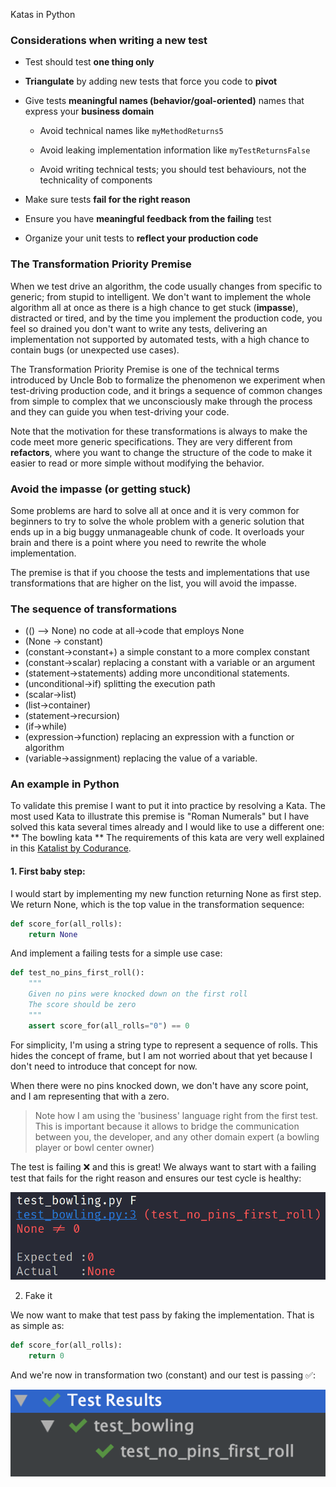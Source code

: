 Katas in Python

### Considerations when writing a new test

* Test should test **one thing only**

* **Triangulate** by adding new tests that force you code to **pivot**

* Give tests **meaningful names (behavior/goal-oriented)** names that express your **business domain**

  - Avoid technical names like `myMethodReturns5`

  - Avoid leaking implementation information like `myTestReturnsFalse`

  - Avoid writing technical tests; you should test behaviours, not the technicality of components

* Make sure tests **fail for the right reason**

* Ensure you have **meaningful feedback from the failing** test

* Organize your unit tests to **reflect your production code**

### The Transformation Priority Premise

When we test drive an algorithm, the code usually changes from specific to generic; from stupid to intelligent.
We don't want to implement the whole algorithm all at once as there is a high chance to get stuck (**impasse**), 
distracted or tired, and by the time you implement the production code, you feel so drained 
you don't want to write any tests, delivering an implementation not supported by automated tests,
with a high chance to contain bugs (or unexpected use cases).

The Transformation Priority Premise is one of the technical terms introduced by Uncle Bob to 
formalize the phenomenon we experiment when test-driving production code, and it brings a sequence of
common changes from simple to complex that we unconsciously make through the process and
they can guide you when test-driving your code.

Note that the motivation for these transformations is always to make the code meet more generic specifications. 
They are very different from **refactors**, where you want to change the structure of the code to make it easier
to read or more simple without modifying the behavior.

### Avoid the impasse (or getting stuck)
Some problems are hard to solve all at once and it is very common for beginners to try to solve the whole problem with
a generic solution that ends up in a big buggy unmanageable chunk of code. It overloads your brain and there is a point
where you need to rewrite the whole implementation. 

The premise is that if you choose the tests and implementations that use transformations that are higher on the list, 
you will avoid the impasse. 
 
### The sequence of transformations

* (() –> None) no code at all->code that employs None
* (None -> constant)
* (constant->constant+) a simple constant to a more complex constant
* (constant->scalar) replacing a constant with a variable or an argument
* (statement->statements) adding more unconditional statements.
* (unconditional->if) splitting the execution path
* (scalar->list)
* (list->container)
* (statement->recursion)
* (if->while)
* (expression->function) replacing an expression with a function or algorithm
* (variable->assignment) replacing the value of a variable.


### An example in Python 

To validate this premise I want to put it into practice by resolving a Kata. The most used
Kata to illustrate this premise is "Roman Numerals" but I have solved this kata several times already and I would
like to use a different one: ** The bowling kata ** The requirements of this kata are very well explained in this
[Katalist by Codurance](https://katalyst.codurance.com/bowling).

#### 1. First baby step:

I would start by implementing my new function returning None as first step. We return None, which
is the top value in the transformation sequence:

```python
def score_for(all_rolls):
    return None
```

And implement a failing tests for a simple use case:

```python
def test_no_pins_first_roll():
    """
    Given no pins were knocked down on the first roll
    The score should be zero
    """
    assert score_for(all_rolls="0") == 0
```

For simplicity, I'm using a string type to represent a sequence of rolls.
This hides the concept of frame, but I am not worried about that yet because
I don't need to introduce that concept for now.

When there were no pins knocked down, we don't have any score point, and I am representing
that with a zero.

>
> Note how I am using the 'business' language right from the first test.
> This is important because it allows to bridge the communication between
> you, the developer, and any other domain expert (a bowling player or bowl center owner)
>

The test is failing ❌ and this is great! We always want to start with a failing test
that fails for the right reason and ensures our test cycle is healthy:

![img](bowling/screenshots/step_1.png)

2. Fake it

We now want to make that test pass by faking the implementation. That is as simple as:

```python
def score_for(all_rolls):
    return 0
```

And we're now in transformation two (constant) and our test is passing ✅:

![img](bowling/screenshots/step_2.png)
